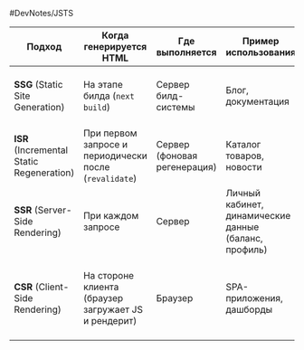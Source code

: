 #DevNotes/JSTS 

| Подход                                    | Когда генерируется HTML                                | Где выполняется              | Пример использования                                  | Плюсы                                                      | Минусы                                                            |
| ----------------------------------------- | ------------------------------------------------------ | ---------------------------- | ----------------------------------------------------- | ---------------------------------------------------------- | ----------------------------------------------------------------- |
| **SSG** (Static Site Generation)          | На этапе билда (`next build`)                          | Сервер билд-системы          | Блог, документация                                    | Очень быстро (готовый HTML), хорош для SEO                 | Нужно пересобирать проект при изменении данных                    |
| **ISR** (Incremental Static Regeneration) | При первом запросе и периодически после (`revalidate`) | Сервер (фоновая регенерация) | Каталог товаров, новости                              | Быстро + данные обновляются автоматически                  | Контент не всегда сразу свежий (есть лаг обновления)              |
| **SSR** (Server-Side Rendering)           | При каждом запросе                                     | Сервер                       | Личный кабинет, динамические данные (баланс, профиль) | Всегда актуальные данные                                   | Медленнее (рендер каждый раз), нагрузка на сервер                 |
| **CSR** (Client-Side Rendering)           | На стороне клиента (браузер загружает JS и рендерит)   | Браузер                      | SPA-приложения, дашборды                              | Минимальная нагрузка на сервер, можно делать супердинамику | Плохое SEO, первые загрузки медленные (пустой HTML до гидратации) |
